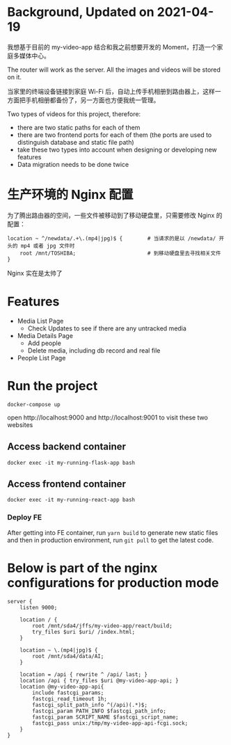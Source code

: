 # Background, Updated on 2021-04-19
我想基于目前的 my-video-app 结合和我之前想要开发的 Moment，打造一个家庭多媒体中心。

The router will work as the server. All the images and videos will be stored on it.

当家里的终端设备链接到家庭 Wi-Fi 后，自动上传手机相册到路由器上，这样一方面把手机相册都备份了，另一方面也方便我统一管理。

Two types of videos for this project, therefore:
* there are two static paths for each of them
* there are two frontend ports for each of them (the ports are used to distinguish database and static file path)
* take these two types into account when designing or developing new features
* Data migration needs to be done twice

# 生产环境的 Nginx 配置
为了腾出路由器的空间，一些文件被移动到了移动硬盘里，只需要修改 Nginx 的配置：
```
location ~ ^/newdata/.+\.(mp4|jpg)$ {        # 当请求的是以 /newdata/ 开头的 mp4 或者 jpg 文件时
    root /mnt/TOSHIBA;                       # 到移动硬盘里去寻找相关文件
}
```
Nginx 实在是太帅了

# Features
* Media List Page
  * Check Updates to see if there are any untracked media
* Media Details Page
  * Add people
  * Delete media, including db record and real file
* People List Page

# Run the project 
```
docker-compose up
```
open http://localhost:9000 and http://localhost:9001 to visit these two websites

## Access backend container
```
docker exec -it my-running-flask-app bash
```

## Access frontend container
```
docker exec -it my-running-react-app bash
```

### Deploy FE
After getting into FE container, run `yarn build` to generate new static files and then in production environment, run `git pull` to get the latest code.

# Below is part of the nginx configurations for production mode
```
server {
    listen 9000;

    location / {
        root /mnt/sda4/jffs/my-video-app/react/build;
        try_files $uri $uri/ /index.html;
    }

    location ~ \.(mp4|jpg)$ {
        root /mnt/sda4/data/AI;
    }

    location = /api { rewrite ^ /api/ last; }
    location /api { try_files $uri @my-video-app-api; }
    location @my-video-app-api{
        include fastcgi_params;
        fastcgi_read_timeout 1h;
        fastcgi_split_path_info ^(/api)(.*)$;
        fastcgi_param PATH_INFO $fastcgi_path_info;
        fastcgi_param SCRIPT_NAME $fastcgi_script_name;
        fastcgi_pass unix:/tmp/my-video-app-api-fcgi.sock;
    }
}
```
